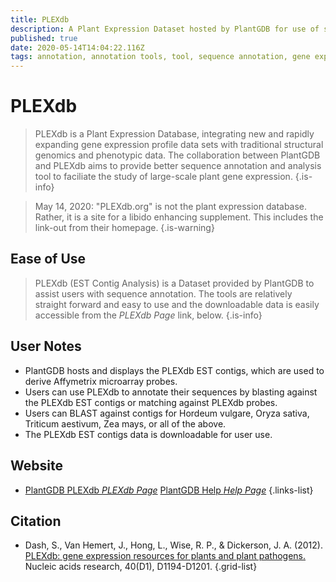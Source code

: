 ```yaml
---
title: PLEXdb
description: A Plant Expression Dataset hosted by PlantGDB for use of sequence annotation.
published: true
date: 2020-05-14T14:04:22.116Z
tags: annotation, annotation tools, tool, sequence annotation, gene expression, phenotype
---
```


# PLEXdb

> PLEXdb is a Plant Expression Database, integrating new and rapidly expanding gene expression profile data sets with traditional structural genomics and phenotypic data. The collaboration between PlantGDB and PLEXdb aims to provide better sequence annotation and analysis tool to faciliate the study of large-scale plant gene expression.
{.is-info}

> May 14, 2020: "PLEXdb.org" is not the plant expression database. Rather, it is a site for a libido enhancing supplement.  This includes the link-out from their homepage.
{.is-warning}

## Ease of Use

> PLEXdb (EST Contig Analysis) is a Dataset provided by PlantGDB to assist users with sequence annotation.  The tools are relatively straight forward and easy to use and the downloadable data is easily accessible from the *PLEXdb Page* link, below.
{.is-info}

## User Notes

- PlantGDB hosts and displays the PLEXdb EST contigs, which are used to derive Affymetrix microarray probes.
- Users can use PLEXdb to annotate their sequences by blasting against the PLEXdb EST contigs or matching against PLEXdb probes.
- Users can BLAST against contigs for Hordeum vulgare, Oryza sativa, Triticum aestivum, Zea mays, or all of the above. 
- The PLEXdb EST contigs data is downloadable for user use. 

## Website

- [PlantGDB PLEXdb *PLEXdb Page*](http://www.plantgdb.org/prj/PLEXdb/)
 [PlantGDB Help *Help Page*](http://www.plantgdb.org/help/)
{.links-list}

## Citation

- Dash, S., Van Hemert, J., Hong, L., Wise, R. P., & Dickerson, J. A. (2012). [PLEXdb: gene expression resources for plants and plant pathogens.](https://academic.oup.com/nar/article/40/D1/D1194/2903561) Nucleic acids research, 40(D1), D1194-D1201.
{.grid-list}